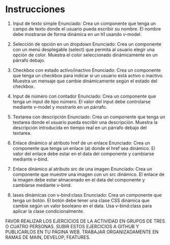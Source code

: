 # Instrucciones

1.  Input de texto simple
Enunciado: Crea un componente que tenga un campo de texto donde el usuario pueda escribir su nombre. El nombre debe mostrarse de forma dinámica en un h1 usando v-model.

2.  Selección de opción en un dropdown
Enunciado: Crea un componente con un menú desplegable (select) que permita al usuario elegir una opción de color. Muestra el color seleccionado dinámicamente en un párrafo debajo.

3. Checkbox con estado activo/inactivo
Enunciado: Crea un componente que tenga un checkbox para indicar si un usuario está activo o inactivo. Muestra un mensaje que cambie dinámicamente según el estado del checkbox.

4.  Input de número con contador
Enunciado: Crea un componente que tenga un input de tipo número. El valor del input debe controlarse mediante v-model y mostrarlo en un párrafo.

5.  Textarea con descripción
Enunciado: Crea un componente que tenga un textarea donde el usuario pueda escribir una descripción. Muestra la descripción introducida en tiempo real en un párrafo debajo del textarea.

6.  Enlace dinámico al atributo href de un enlace
Enunciado: Crea un componente que tenga un enlace (a) donde el href sea dinámico. El valor del enlace debe estar en el data del componente y cambiarse mediante v-bind.

7.  Enlace dinámico al atributo src de una imagen
Enunciado: Crea un componente que muestre una imagen con un src dinámico. El enlace de la imagen debe estar almacenado en el data del componente y cambiarse mediante v-bind.

8.  lases dinámicas con v-bind:class
Enunciado: Crea un componente que tenga un botón. El botón debe tener una clase CSS dinámica que cambie según un valor booleano en el data. Usa v-bind:class para aplicar la clase condicionalmente.

FAVOR REALIZAR LOS EJERCICIOS DE LA ACTIVIDAD EN GRUPOS DE TRES O CUATRO PERSONAS.
SUBIR ESTOS EJERCICIOS A GITHUB Y PUBLICARLOS EN TU PÁGINA WEB.
TRABAJAR ORGANIZADAMENTE EN RAMAS DE MAIN, DEVELOP, FEATURES.
